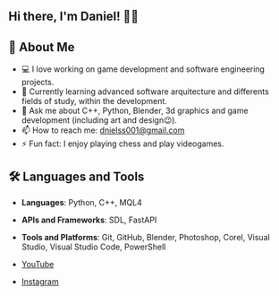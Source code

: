 ## Hi there, I'm Daniel! 👋🤗

## 🚀 About Me
- 💻 I love working on game development and software engineering projects.
- 🌱 Currently learning advanced software arquitecture and differents fields of study, within the development.
- 💬 Ask me about C++, Python, Blender, 3d graphics and game development (including art and design😉). 
- 📫 How to reach me: [dnielss001@gmail.com](mailto:dnielss001@gmail.com)
- ⚡ Fun fact: I enjoy playing chess and play videogames.

## 🛠️ Languages and Tools
- **Languages**: Python, C++, MQL4
- **APIs and Frameworks**: SDL, FastAPI
- **Tools and Platforms**: Git, GitHub, Blender, Photoshop, Corel, Visual Studio, Visual Studio Code, PowerShell

- [YouTube](https://www.youtube.com/@Danielss_001)
- [Instagram](https://www.instagram.com/sketchbook0.1/) 

